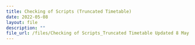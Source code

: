 ```yaml
---
title: Checking of Scripts (Truncated Timetable)
date: 2022-05-08
layout: file
description: ""
file_url: /files/Checking of Scripts_Truncated Timetable Updated 8 May 2022.pdf
---
```

